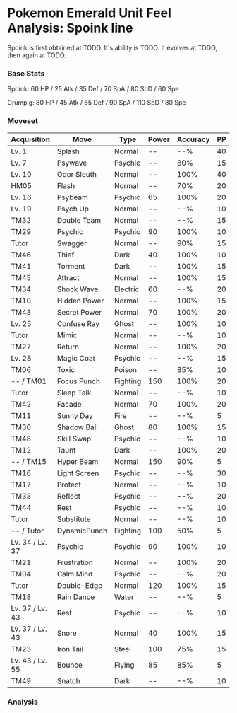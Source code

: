 # Pokemon Emerald Unit Feel Analysis: Spoink line

Spoink is first obtained at TODO. It's ability is TODO. It evolves at TODO, then again at TODO.

### Base Stats

Spoink: 60 HP / 25 Atk / 35 Def / 70 SpA / 80 SpD / 60 Spe

Grumpig: 80 HP / 45 Atk / 65 Def / 90 SpA / 110 SpD / 80 Spe

### Moveset

|Acquisition    |Move        |Type    |Power|Accuracy|PP |
|---            |---         |---     |---  |---     |---|
|Lv. 1          |Splash      |Normal  |--   |--%     |40 |
|Lv. 7          |Psywave     |Psychic |--   |80%     |15 |
|Lv. 10         |Odor Sleuth |Normal  |--   |100%    |40 |
|HM05           |Flash       |Normal  |--   |70%     |20 |
|Lv. 16         |Psybeam     |Psychic |65   |100%    |20 |
|Lv. 19         |Psych Up    |Normal  |--   |--%     |10 |
|TM32           |Double Team |Normal  |--   |--%     |15 |
|TM29           |Psychic     |Psychic |90   |100%    |10 |
|Tutor          |Swagger     |Normal  |--   |90%     |15 |
|TM46           |Thief       |Dark    |40   |100%    |10 |
|TM41           |Torment     |Dark    |--   |100%    |15 |
|TM45           |Attract     |Normal  |--   |100%    |15 |
|TM34           |Shock Wave  |Electric|60   |--%     |20 |
|TM10           |Hidden Power|Normal  |--   |100%    |15 |
|TM43           |Secret Power|Normal  |70   |100%    |20 |
|Lv. 25         |Confuse Ray |Ghost   |--   |100%    |10 |
|Tutor          |Mimic       |Normal  |--   |--%     |10 |
|TM27           |Return      |Normal  |--   |100%    |20 |
|Lv. 28         |Magic Coat  |Psychic |--   |--%     |15 |
|TM06           |Toxic       |Poison  |--   |85%     |10 |
|-- / TM01      |Focus Punch |Fighting|150  |100%    |20 |
|Tutor          |Sleep Talk  |Normal  |--   |--%     |10 |
|TM42           |Facade      |Normal  |70   |100%    |20 |
|TM11           |Sunny Day   |Fire    |--   |--%     |5  |
|TM30           |Shadow Ball |Ghost   |80   |100%    |15 |
|TM48           |Skill Swap  |Psychic |--   |--%     |10 |
|TM12           |Taunt       |Dark    |--   |100%    |20 |
|-- / TM15      |Hyper Beam  |Normal  |150  |90%     |5  |
|TM16           |Light Screen|Psychic |--   |--%     |30 |
|TM17           |Protect     |Normal  |--   |--%     |10 |
|TM33           |Reflect     |Psychic |--   |--%     |20 |
|TM44           |Rest        |Psychic |--   |--%     |10 |
|Tutor          |Substitute  |Normal  |--   |--%     |10 |
|-- / Tutor     |DynamicPunch|Fighting|100  |50%     |5  |
|Lv. 34 / Lv. 37|Psychic     |Psychic |90   |100%    |10 |
|TM21           |Frustration |Normal  |--   |100%    |20 |
|TM04           |Calm Mind   |Psychic |--   |--%     |20 |
|Tutor          |Double-Edge |Normal  |120  |100%    |15 |
|TM18           |Rain Dance  |Water   |--   |--%     |5  |
|Lv. 37 / Lv. 43|Rest        |Psychic |--   |--%     |10 |
|Lv. 37 / Lv. 43|Snore       |Normal  |40   |100%    |15 |
|TM23           |Iron Tail   |Steel   |100  |75%     |15 |
|Lv. 43 / Lv. 55|Bounce      |Flying  |85   |85%     |5  |
|TM49           |Snatch      |Dark    |--   |--%     |10 |

### Analysis